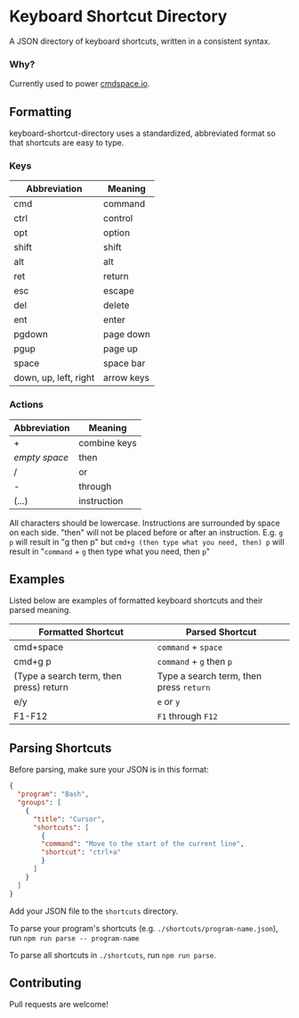 # Keyboard Shortcut Directory

A JSON directory of keyboard shortcuts, written in a consistent syntax.

### Why?

Currently used to power [cmdspace.io](https://www.cmdspace.io).

## Formatting

keyboard-shortcut-directory uses a standardized, abbreviated format so that shortcuts are easy to type. 

### Keys

| Abbreviation | Meaning |
| ------------- | ---------- |
| cmd           | command    |
| ctrl          | control    |
| opt           | option     |
| shift         | shift      |
| alt           | alt        |
| ret           | return     |
| esc           | escape     |
| del           | delete     |
| ent           | enter      |
| pgdown        | page down  |
| pgup          | page up    |
| space         | space bar  |
| down, up, left, right | arrow keys |

### Actions
| Abbreviation  | Meaning    |
| ------------- | -----------|
| +             | combine keys|
| _empty space_ | then       |
| /             | or         |
| -             | through    |
| (...)         | instruction|

All characters should be lowercase.
Instructions are surrounded by space on each side. "then" will not be placed before or after an instruction.
E.g. `g p` will result in "g then p"
but `cmd+g (then type what you need, then) p` will result in "`command` + `g` then type what you need, then `p`"

## Examples

Listed below are examples of formatted keyboard shortcuts and their parsed meaning.

| Formatted Shortcut | Parsed Shortcut |
| ------------------ | --------------- |
| cmd+space          | `command` + `space` |
| cmd+g p            | `command` + `g` then `p` |
| (Type a search term, then press) return | Type a search term, then press `return` |
| e/y                | `e` or `y`       |
| F1-F12             | `F1` through `F12` |

## Parsing Shortcuts

Before parsing, make sure your JSON is in this format:

```json
{
  "program": "Bash",
  "groups": [
    {
      "title": "Cursor",
      "shortcuts": [
        {
        "command": "Move to the start of the current line",
        "shortcut": "ctrl+a"
        }
      ]
    }
  ]
}
```

Add your JSON file to the `shortcuts` directory.

To parse your program's shortcuts (e.g. `./shortcuts/program-name.json`), run `npm run parse -- program-name`

To parse all shortcuts in `./shortcuts`, run `npm run parse`.

## Contributing

Pull requests are welcome!